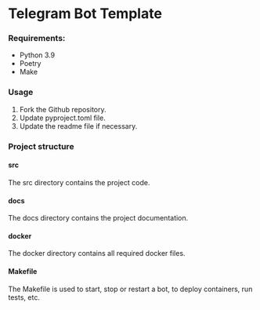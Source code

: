 # Telegram Bot Template

### Requirements:

* Python 3.9
* Poetry
* Make

### Usage

1. Fork the Github repository.
2. Update pyproject.toml file.
3. Update the readme file if necessary.

### Project structure

#### src

The src directory contains the project code.

#### docs

The docs directory contains the project documentation.

#### docker

The docker directory contains all required docker files.

#### Makefile

The Makefile is used to start, stop or restart a bot, to deploy containers, run tests, etc.

